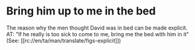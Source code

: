 # Bring him up to me in the bed

The reason why the men thought David was in bed can be made explicit. AT: "If he really is too sick to come to me, bring me the bed with him in it" (See: [[rc://en/ta/man/translate/figs-explicit]])

